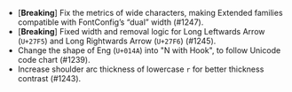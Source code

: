  * \[**Breaking**\] Fix the metrics of wide characters, making Extended families compatible with FontConfig’s “dual” width (#1247).
 * \[**Breaking**\] Fixed width and removal logic for Long Leftwards Arrow (`U+27F5`) and Long Rightwards Arrow (`U+27F6`) (#1245).
 * Change the shape of Eng (`U+014A`) into "N with Hook", to follow Unicode code chart (#1239).
 * Increase shoulder arc thickness of lowercase `r` for better thickness contrast (#1243).
